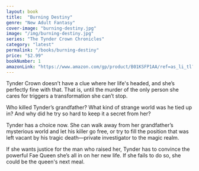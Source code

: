 ```yaml
---
layout: book
title:  "Burning Destiny"
genre: "New Adult Fantasy"
cover-image: "burning-destiny.jpg"
image: "/img/burning-destiny.jpg"
series: "The Tynder Crown Chronicles"
category: "latest"
permalink: "/books/burning-destiny"
price: "$2.99"
bookNumber: 1
amazonLink: "https://www.amazon.com/gp/product/B01KSFP1AA/ref=as_li_tl?ie=UTF8&tag=owensmc-20&camp=1789&creative=9325&linkCode=as2&creativeASIN=B01KSFP1AA&linkId=14467cc45a4fc0cbd04ed9ca8c638be0"
---
```

Tynder Crown doesn’t have a clue where her life's headed, and she’s perfectly fine with that. That is, until the murder of the only person she cares for triggers a transformation she can’t stop.

Who killed Tynder’s grandfather? What kind of strange world was he tied up in? And why did he try so hard to keep it a secret from her?

Tynder has a choice now. She can walk away from her grandfather’s mysterious world and let his killer go free, or try to fill the position that was left vacant by his tragic death—private investigator to the magic realm.

If she wants justice for the man who raised her, Tynder has to convince the powerful Fae Queen she’s all in on her new life. If she fails to do so, she could be the queen's next meal.
